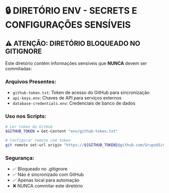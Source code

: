 # 🔒 DIRETÓRIO ENV - SECRETS E CONFIGURAÇÕES SENSÍVEIS

## ⚠️ ATENÇÃO: DIRETÓRIO BLOQUEADO NO GITIGNORE

Este diretório contém informações sensíveis que **NUNCA** devem ser commitadas:

### Arquivos Presentes:

- `github-token.txt`: Token de acesso do GitHub para sincronização
- `api-keys.env`: Chaves de API para serviços externos
- `database-credentials.env`: Credenciais de banco de dados

### Uso nos Scripts:

```bash
# Ler token do GitHub
$GITHUB_TOKEN = Get-Content "env/github-token.txt"

# Configurar remote com token
git remote set-url origin "https://${GITHUB_TOKEN}@github.com/GrupoUS/neonpro.git"
```

### Segurança:

- ✅ Bloqueado no .gitignore
- ✅ Não é sincronizado com GitHub
- ✅ Apenas local para automação
- ❌ NUNCA commitar este diretório
